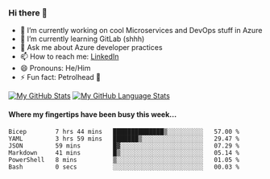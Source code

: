 ### Hi there 👋

- 🔭 I’m currently working on cool Microservices and DevOps stuff in Azure
- 🌱 I’m currently learning GitLab (shhh)
- 💬 Ask me about Azure developer practices
- 📫 How to reach me: [LinkedIn](https://www.linkedin.com/in/gordonbyers/)
- 😄 Pronouns: He/Him 
- ⚡ Fun fact: Petrolhead 🚙

[![My GitHub Stats](https://github-readme-stats.vercel.app/api/?username=gordonby&count_private=true&theme=tokyonight&showicons=true)]()
[![My GitHub Language Stats](https://github-readme-stats.vercel.app/api/top-langs/?username=gordonby&langs_count=5&theme=tokyonight)]()

#### Where my fingertips have been busy this week... 
<!--START_SECTION:waka-->

```text
Bicep        7 hrs 44 mins   ██████████████▒░░░░░░░░░░   57.00 %
YAML         3 hrs 59 mins   ███████▒░░░░░░░░░░░░░░░░░   29.47 %
JSON         59 mins         █▓░░░░░░░░░░░░░░░░░░░░░░░   07.29 %
Markdown     41 mins         █▒░░░░░░░░░░░░░░░░░░░░░░░   05.14 %
PowerShell   8 mins          ▒░░░░░░░░░░░░░░░░░░░░░░░░   01.05 %
Bash         0 secs          ░░░░░░░░░░░░░░░░░░░░░░░░░   00.03 %
```

<!--END_SECTION:waka-->
